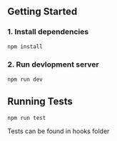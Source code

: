 ## Getting Started

### 1. Install dependencies

```bash
npm install
```

### 2. Run devlopment server

```bash
npm run dev
```

## Running Tests

```bash
npm run test
```

Tests can be found in hooks folder
